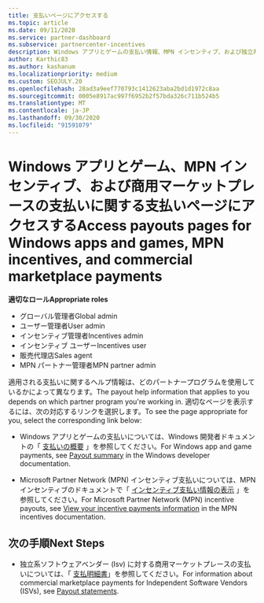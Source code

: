 ```yaml
---
title: 支払いページにアクセスする
ms.topic: article
ms.date: 09/11/2020
ms.service: partner-dashboard
ms.subservice: partnercenter-incentives
description: Windows アプリとゲームの支払い情報、MPN インセンティブ、および独立系ソフトウェアベンダー向けの商用マーケットプレース支払いにアクセスする方法について説明します。
author: Karthic83
ms.author: kashanum
ms.localizationpriority: medium
ms.custom: SEOJULY.20
ms.openlocfilehash: 28ad3a9eef770793c1412623aba2bd1d1972c8aa
ms.sourcegitcommit: 0005e8917ac997f6952b2f57bda326c711b524b5
ms.translationtype: MT
ms.contentlocale: ja-JP
ms.lasthandoff: 09/30/2020
ms.locfileid: "91591079"
---
```

# <a name="access-payouts-pages-for-windows-apps-and-games-mpn-incentives-and-commercial-marketplace-payments"></a><span data-ttu-id="5dc98-103">Windows アプリとゲーム、MPN インセンティブ、および商用マーケットプレースの支払いに関する支払いページにアクセスする</span><span class="sxs-lookup"><span data-stu-id="5dc98-103">Access payouts pages for Windows apps and games, MPN incentives, and commercial marketplace payments</span></span>

<span data-ttu-id="5dc98-104">**適切なロール**</span><span class="sxs-lookup"><span data-stu-id="5dc98-104">**Appropriate roles**</span></span>

- <span data-ttu-id="5dc98-105">グローバル管理者</span><span class="sxs-lookup"><span data-stu-id="5dc98-105">Global admin</span></span>
- <span data-ttu-id="5dc98-106">ユーザー管理者</span><span class="sxs-lookup"><span data-stu-id="5dc98-106">User admin</span></span>
- <span data-ttu-id="5dc98-107">インセンティブ管理者</span><span class="sxs-lookup"><span data-stu-id="5dc98-107">Incentives admin</span></span>
- <span data-ttu-id="5dc98-108">インセンティブ ユーザー</span><span class="sxs-lookup"><span data-stu-id="5dc98-108">Incentives user</span></span>
- <span data-ttu-id="5dc98-109">販売代理店</span><span class="sxs-lookup"><span data-stu-id="5dc98-109">Sales agent</span></span>
- <span data-ttu-id="5dc98-110">MPN パートナー管理者</span><span class="sxs-lookup"><span data-stu-id="5dc98-110">MPN partner admin</span></span>

<span data-ttu-id="5dc98-111">適用される支払いに関するヘルプ情報は、どのパートナープログラムを使用しているかによって異なります。</span><span class="sxs-lookup"><span data-stu-id="5dc98-111">The payout help information that applies to you depends on which partner program you're working in.</span></span> <span data-ttu-id="5dc98-112">適切なページを表示するには、次の対応するリンクを選択します。</span><span class="sxs-lookup"><span data-stu-id="5dc98-112">To see the page appropriate for you, select the corresponding link below:</span></span>

- <span data-ttu-id="5dc98-113">Windows アプリとゲームの支払いについては、Windows 開発者ドキュメントの「 [支払いの概要](/windows/uwp/publish/payout-summary) 」を参照してください。</span><span class="sxs-lookup"><span data-stu-id="5dc98-113">For Windows app and game payments, see [Payout summary](/windows/uwp/publish/payout-summary) in the Windows developer documentation.</span></span>

- <span data-ttu-id="5dc98-114">Microsoft Partner Network (MPN) インセンティブ支払いについては、MPN インセンティブのドキュメントで「 [インセンティブ支払い情報の表示](understand-incentive-payouts.md) 」を参照してください。</span><span class="sxs-lookup"><span data-stu-id="5dc98-114">For Microsoft Partner Network (MPN) incentive payouts, see [View your incentive payments information](understand-incentive-payouts.md) in the MPN incentives documentation.</span></span>

## <a name="next-steps"></a><span data-ttu-id="5dc98-115">次の手順</span><span class="sxs-lookup"><span data-stu-id="5dc98-115">Next Steps</span></span>

- <span data-ttu-id="5dc98-116">独立系ソフトウェアベンダー (Isv) に対する商用マーケットプレースの支払いについては、「 [支払明細書](payout-statement.md)」を参照してください。</span><span class="sxs-lookup"><span data-stu-id="5dc98-116">For information about commercial marketplace payments for Independent Software Vendors (ISVs), see [Payout statements](payout-statement.md).</span></span>